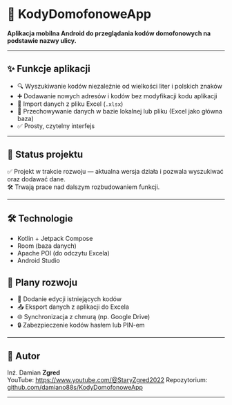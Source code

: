 # 📱 KodyDomofonoweApp

**Aplikacja mobilna Android do przeglądania kodów domofonowych na podstawie nazwy ulicy.**

---

## ✨ Funkcje aplikacji

- 🔍 Wyszukiwanie kodów niezależnie od wielkości liter i polskich znaków
- ➕ Dodawanie nowych adresów i kodów bez modyfikacji kodu aplikacji
- 📂 Import danych z pliku Excel (`.xlsx`)
- 💾 Przechowywanie danych w bazie lokalnej lub pliku (Excel jako główna baza)
- ✅ Prosty, czytelny interfejs

---

## 🧪 Status projektu

✅ Projekt w trakcie rozwoju — aktualna wersja działa i pozwala wyszukiwać oraz dodawać dane.  
🛠️ Trwają prace nad dalszym rozbudowaniem funkcji.

---

## 🛠️ Technologie

- Kotlin + Jetpack Compose
- Room (baza danych)
- Apache POI (do odczytu Excela)
- Android Studio

## 🧭 Plany rozwoju

- 📌 Dodanie edycji istniejących kodów
- 📤 Eksport danych z aplikacji do Excela
- 🌐 Synchronizacja z chmurą (np. Google Drive)
- 🔒 Zabezpieczenie kodów hasłem lub PIN-em

---

## 👤 Autor

Inż. Damian  **Zgred**  
YouTube: https://www.youtube.com/@StaryZgred2022
Repozytorium: [github.com/damiano88s/KodyDomofonoweApp](https://github.com/damiano88s/KodyDomofonoweApp)

---



